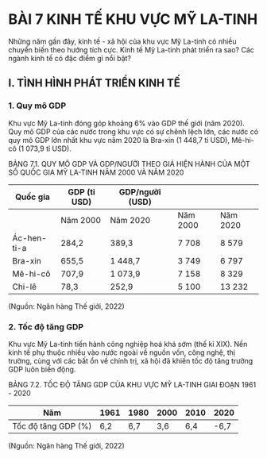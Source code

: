 # BÀI 7 KINH TẾ KHU VỰC MỸ LA-TINH

Những năm gần đây, kinh tế - xã hội của khu vực Mỹ La-tinh có nhiều chuyển biến theo hướng tích cực. Kinh tế Mỹ La-tinh phát triển ra sao? Các ngành kinh tế có đặc điểm gì nổi bật?

## I. TÌNH HÌNH PHÁT TRIỂN KINH TẾ

### 1. Quy mô GDP

Khu vực Mỹ La-tinh đóng góp khoảng 6% vào GDP thế giới (năm 2020). Quy mô GDP của các nước trong khu vực có sự chênh lệch lớn, các nước có quy mô GDP lớn nhất khu vực năm 2020 là Bra-xin (1 448,7 tỉ USD), Mê-hi-cô (1 073,9 tỉ USD).

BẢNG 7.1. QUY MÔ GDP VÀ GDP/NGƯỜI THEO GIÁ HIỆN HÀNH CỦA MỘT SỐ QUỐC GIA MỸ LA-TINH NĂM 2000 VÀ NĂM 2020

| Quốc gia | GDP (tỉ USD) | GDP/người (USD) | | |
|----------|--------------|------------------|---|---|
|          | Năm 2000 | Năm 2020 | Năm 2000 | Năm 2020 |
| Ác-hen-ti-a | 284,2 | 389,3 | 7 708 | 8 579 |
| Bra-xin | 655,5 | 1 448,7 | 3 749 | 6 797 |
| Mê-hi-cô | 707,9 | 1 073,9 | 7 158 | 8 329 |
| Chi-lê | 78,3 | 252,9 | 5 100 | 13 232 |

(Nguồn: Ngân hàng Thế giới, 2022)

### 2. Tốc độ tăng GDP

Khu vực Mỹ La-tinh tiến hành công nghiệp hoá khá sớm (thế kỉ XIX). Nền kinh tế phụ thuộc nhiều vào nước ngoài về nguồn vốn, công nghệ, thị trường, cùng với các bất ổn về chính trị, xã hội đã khiến tốc độ tăng trưởng GDP luôn biến động.

BẢNG 7.2. TỐC ĐỘ TĂNG GDP CỦA KHU VỰC MỸ LA-TINH GIAI ĐOẠN 1961 - 2020

| Năm | 1961 | 1980 | 2000 | 2010 | 2020 |
|-----|------|------|------|------|------|
| Tốc độ tăng GDP (%) | 6,2 | 6,7 | 3,6 | 6,4 | -6,7 |

(Nguồn: Ngân hàng Thế giới, 2022)